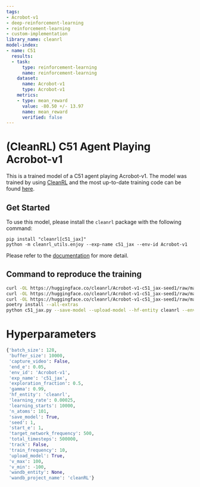 ```yaml
---
tags:
- Acrobot-v1
- deep-reinforcement-learning
- reinforcement-learning
- custom-implementation
library_name: cleanrl
model-index:
- name: C51
  results:
  - task:
      type: reinforcement-learning
      name: reinforcement-learning
    dataset:
      name: Acrobot-v1
      type: Acrobot-v1
    metrics:
    - type: mean_reward
      value: -80.50 +/- 13.97
      name: mean_reward
      verified: false
---
```


# (CleanRL) **C51** Agent Playing **Acrobot-v1**

This is a trained model of a C51 agent playing Acrobot-v1.
The model was trained by using [CleanRL](https://github.com/vwxyzjn/cleanrl) and the most up-to-date training code can be
found [here](https://github.com/vwxyzjn/cleanrl/blob/master/cleanrl/c51_jax.py).

## Get Started

To use this model, please install the `cleanrl` package with the following command:

```
pip install "cleanrl[c51_jax]"
python -m cleanrl_utils.enjoy --exp-name c51_jax --env-id Acrobot-v1
```

Please refer to the [documentation](https://docs.cleanrl.dev/get-started/zoo/) for more detail.


## Command to reproduce the training

```bash
curl -OL https://huggingface.co/cleanrl/Acrobot-v1-c51_jax-seed1/raw/main/c51_jax.py
curl -OL https://huggingface.co/cleanrl/Acrobot-v1-c51_jax-seed1/raw/main/pyproject.toml
curl -OL https://huggingface.co/cleanrl/Acrobot-v1-c51_jax-seed1/raw/main/poetry.lock
poetry install --all-extras
python c51_jax.py --save-model --upload-model --hf-entity cleanrl --env-id Acrobot-v1
```

# Hyperparameters
```python
{'batch_size': 128,
 'buffer_size': 10000,
 'capture_video': False,
 'end_e': 0.05,
 'env_id': 'Acrobot-v1',
 'exp_name': 'c51_jax',
 'exploration_fraction': 0.5,
 'gamma': 0.99,
 'hf_entity': 'cleanrl',
 'learning_rate': 0.00025,
 'learning_starts': 10000,
 'n_atoms': 101,
 'save_model': True,
 'seed': 1,
 'start_e': 1,
 'target_network_frequency': 500,
 'total_timesteps': 500000,
 'track': False,
 'train_frequency': 10,
 'upload_model': True,
 'v_max': 100,
 'v_min': -100,
 'wandb_entity': None,
 'wandb_project_name': 'cleanRL'}
```
    